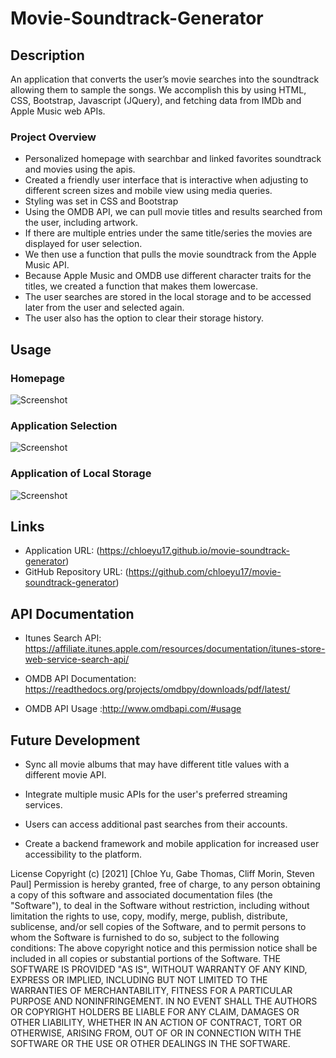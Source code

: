 # Movie-Soundtrack-Generator

## Description 

An application that converts the user’s movie searches into the soundtrack allowing them to sample the songs. We accomplish this by using HTML, CSS, Bootstrap, Javascript (JQuery), and fetching data from IMDb and Apple Music web APIs.

### Project Overview

* Personalized homepage with searchbar and linked favorites soundtrack and movies using the apis.
* Created a friendly user interface that is interactive when adjusting to different screen sizes and mobile view using media queries. 
* Styling was set in CSS and Bootstrap 
* Using the OMDB API, we can pull movie titles and results searched from the user, including artwork. 
* If there are multiple entries under the same title/series the movies are displayed for user selection. 
* We then use a function that pulls the movie soundtrack from the Apple Music API.
* Because Apple Music and OMDB use different character traits for the titles, we created a function that makes them lowercase.  
* The user searches are stored in the local storage and to be accessed later from the user and selected again. 
* The user also has the option to clear their storage history.  

## Usage  

### Homepage  
![Screenshot]()

### Application Selection 
![Screenshot]()

### Application of Local Storage
![Screenshot]()

## Links

* Application URL: (https://chloeyu17.github.io/movie-soundtrack-generator)
* GitHub Repository URL: (https://github.com/chloeyu17/movie-soundtrack-generator)

## API Documentation

* Itunes Search API: https://affiliate.itunes.apple.com/resources/documentation/itunes-store-web-service-search-api/

* OMDB API Documentation: https://readthedocs.org/projects/omdbpy/downloads/pdf/latest/

* OMDB API Usage :http://www.omdbapi.com/#usage

## Future Development 

* Sync all movie albums that may have different title values with a different movie API. 

* Integrate multiple music APIs for the user's preferred streaming services. 

* Users can access additional past searches from their accounts. 

* Create a backend framework and mobile application for increased user accessibility to the platform. 



License
Copyright (c) [2021] [Chloe Yu, Gabe Thomas, Cliff Morin, Steven Paul]
Permission is hereby granted, free of charge, to any person obtaining a copy of this software and associated documentation files (the "Software"), to deal in the Software without restriction, including without limitation the rights to use, copy, modify, merge, publish, distribute, sublicense, and/or sell copies of the Software, and to permit persons to whom the Software is furnished to do so, subject to the following conditions:
The above copyright notice and this permission notice shall be included in all copies or substantial portions of the Software.
THE SOFTWARE IS PROVIDED "AS IS", WITHOUT WARRANTY OF ANY KIND, EXPRESS OR IMPLIED, INCLUDING BUT NOT LIMITED TO THE WARRANTIES OF MERCHANTABILITY, FITNESS FOR A PARTICULAR PURPOSE AND NONINFRINGEMENT. IN NO EVENT SHALL THE AUTHORS OR COPYRIGHT HOLDERS BE LIABLE FOR ANY CLAIM, DAMAGES OR OTHER LIABILITY, WHETHER IN AN ACTION OF CONTRACT, TORT OR OTHERWISE, ARISING FROM, OUT OF OR IN CONNECTION WITH THE SOFTWARE OR THE USE OR OTHER DEALINGS IN THE SOFTWARE.
